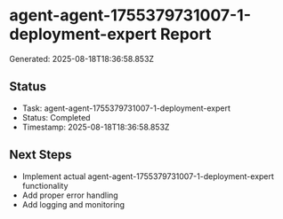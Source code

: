 # agent-agent-1755379731007-1-deployment-expert Report

Generated: 2025-08-18T18:36:58.853Z

## Status
- Task: agent-agent-1755379731007-1-deployment-expert
- Status: Completed
- Timestamp: 2025-08-18T18:36:58.853Z

## Next Steps
- Implement actual agent-agent-1755379731007-1-deployment-expert functionality
- Add proper error handling
- Add logging and monitoring
